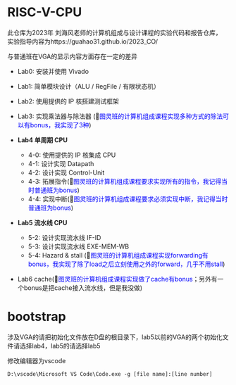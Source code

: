 # RISC-V-CPU

此仓库为2023年 刘海风老师的计算机组成与设计课程的实验代码和报告仓库， 实验指导内容为https://guahao31.github.io/2023_CO/

与普通班在VGA的显示内容方面存在一定的差异



- Lab0: 安装并使用 Vivado

- Lab1: 简单模块设计（ALU / RegFile / 有限状态机）

- Lab2: 使用提供的 IP 核搭建测试框架

- Lab3: 实现乘法器与除法器 (🦄<font color='blue'>图灵班的计算机组成课程实现多种方式的除法可以有bonus，我实现了3种</font>)

- **Lab4 单周期 CPU**

  - 4-0: 使用提供的 IP 核集成 CPU
  - 4-1: 设计实现 Datapath
  - 4-2: 设计实现 Control-Unit
  - 4-3: 拓展指令(🦄<font color='blue'>图灵班的计算机组成课程要求实现所有的指令，我记得当时普通班为bonus</font>)
  - 4-4: 实现中断(🦄<font color='blue'>图灵班的计算机组成课程要求必须实现中断，我记得当时普通班为bonus</font>)

- **Lab5 流水线 CPU**

  - 5-2: 设计实现流水线 IF-ID
  - 5-3: 设计实现流水线 EXE-MEM-WB
  - 5-4: Hazard & stall  (🦄<font color='blue'>图灵班的计算机组成课程实现forwarding有bonus，我实现了除了load之后立刻使用之外的forward，几乎不用stall</font>)

- Lab6 cache(🦄<font color='blue'>图灵班的计算机组成课程实现做了cache有bonus</font>；另外有一个bonus是把cache接入流水线，但是我没做)

  

# bootstrap

涉及VGA的请把初始化文件放在D盘的根目录下，lab5以前的VGA的两个初始化文件请选择lab4，lab5的请选择lab5

修改编辑器为vscode

```shell
D:\vscode\Microsoft VS Code\Code.exe -g [file name]:[line number]
```

